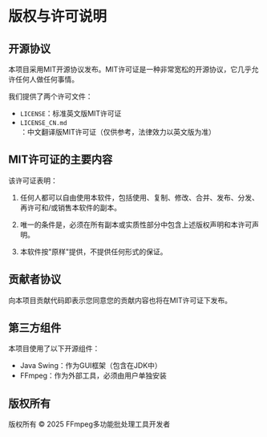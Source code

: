 # 版权与许可说明

## 开源协议

本项目采用MIT开源协议发布。MIT许可证是一种非常宽松的开源协议，它几乎允许任何人做任何事情。

我们提供了两个许可文件：
- `LICENSE`：标准英文版MIT许可证
- `LICENSE_CN.md`：中文翻译版MIT许可证（仅供参考，法律效力以英文版为准）

## MIT许可证的主要内容

该许可证表明：

1. 任何人都可以自由使用本软件，包括使用、复制、修改、合并、发布、分发、再许可和/或销售本软件的副本。

2. 唯一的条件是，必须在所有副本或实质性部分中包含上述版权声明和本许可声明。

3. 本软件按"原样"提供，不提供任何形式的保证。

## 贡献者协议

向本项目贡献代码即表示您同意您的贡献内容也将在MIT许可证下发布。

## 第三方组件

本项目使用了以下开源组件：

- Java Swing：作为GUI框架（包含在JDK中）
- FFmpeg：作为外部工具，必须由用户单独安装

## 版权所有

版权所有 © 2025 FFmpeg多功能批处理工具开发者 